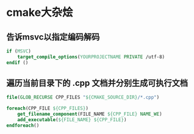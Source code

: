 # cmake大杂烩

## 告诉msvc以指定编码解码

```CMake
if (MSVC)
    target_compile_options(YOURPROJECTNAME PRIVATE /utf-8)
endif ()
```

## 遍历当前目录下的 .cpp 文档并分别生成可执行文档

```CMake
file(GLOB_RECURSE CPP_FILES "${CMAKE_SOURCE_DIR}/*.cpp")

foreach(CPP_FILE ${CPP_FILES})
    get_filename_component(FILE_NAME ${CPP_FILE} NAME_WE)
    add_executable(${FILE_NAME} ${CPP_FILE})
endforeach()
```
